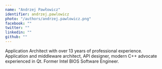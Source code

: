 ```yaml
---
name: "Andrzej Pawłowicz"
identifier: andrzej.pawlowicz
photo: "/authors/andrzej.pawlowicz.png"
facebook: ""
twitter: ""
linkedin: ""
github: ""
---
```

Application Architect with over 13 years of professional experience. Application
and middleware architect, API designer, modern C++ advocate experienced in Qt.
Former Intel BIOS Software Engineer.

